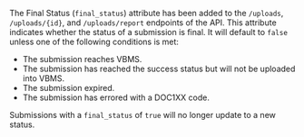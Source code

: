 The Final Status (`final_status`) attribute has been added to the `/uploads`, `/uploads/{id}`, and `/uploads/report` endpoints of the API. This attribute indicates whether the status of a submission is final. It will default to `false` unless one of the following conditions is met:
- The submission reaches VBMS.
- The submission has reached the success status but will not be uploaded into VBMS.
- The submission expired.
- The submission has errored with a DOC1XX code.

Submissions with a `final_status` of `true` will no longer update to a new status.